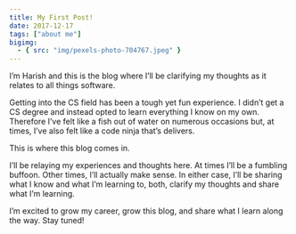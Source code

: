 ```yaml
---
title: My First Post!
date: 2017-12-17
tags: ["about me"]
bigimg:
  - { src: "img/pexels-photo-704767.jpeg" }
---
```


I’m Harish and this is the blog where I’ll be clarifying my thoughts as it relates to all things software.

<!--more-->

Getting into the CS field has been a tough yet fun experience. I didn’t get a CS degree and instead opted to learn everything I know on my own. Therefore I’ve felt like a fish out of water on numerous occasions but, at times, I’ve also felt like a code ninja that’s delivers.

This is where this blog comes in.

I’ll be relaying my experiences and thoughts here. At times I’ll be a fumbling buffoon. Other times, I’ll actually make sense. In either case, I’ll be sharing what I know and what I’m learning to, both, clarify my thoughts and share what I’m learning.

I’m excited to grow my career, grow this blog, and share what I learn along the way. Stay tuned!
